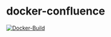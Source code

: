 # docker-confluence

[![Docker-Build](https://github.com/elcweb/docker-confluence/actions/workflows/build.yml/badge.svg)](https://github.com/elcweb/docker-confluence/actions/workflows/build.yml)

